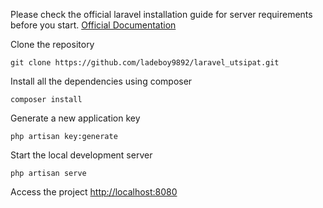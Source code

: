Please check the official laravel installation guide for server requirements before you start. [Official Documentation](https://laravel.com/docs/)

Clone the repository

    git clone https://github.com/ladeboy9892/laravel_utsipat.git
    
Install all the dependencies using composer

    composer install
 
Generate a new application key

    php artisan key:generate
     
Start the local development server

    php artisan serve
 
Access the project
[http://localhost:8080](http://localhost:8080)
